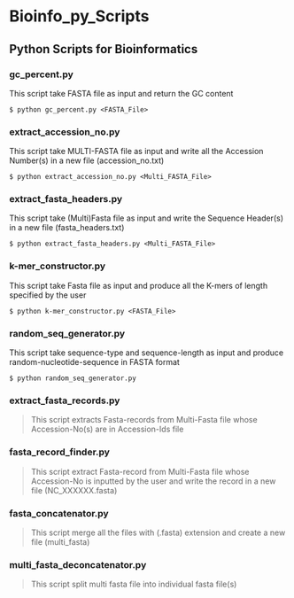 # Bioinfo_py_Scripts
## Python Scripts for Bioinformatics
### gc_percent.py
This script take FASTA file as input and return the GC content
```
$ python gc_percent.py <FASTA_File>
```
### extract_accession_no.py
This script take MULTI-FASTA file as input and write all the Accession Number(s) in a new file (accession_no.txt)
```
$ python extract_accession_no.py <Multi_FASTA_File>
```
### extract_fasta_headers.py
This script take (Multi)Fasta file as input and write the Sequence Header(s) in a new file (fasta_headers.txt)
```
$ python extract_fasta_headers.py <Multi_FASTA_File>
```
### k-mer_constructor.py
This script take Fasta file as input and produce all the K-mers of length specified by the user
```
$ python k-mer_constructor.py <FASTA_File>
```
### random_seq_generator.py
This script take sequence-type and sequence-length as input and produce random-nucleotide-sequence in FASTA format
```
$ python random_seq_generator.py
```
### extract_fasta_records.py
> This script extracts Fasta-records from Multi-Fasta file whose Accession-No(s) are in Accession-Ids file
### fasta_record_finder.py
> This script extract Fasta-record from Multi-Fasta file whose Accession-No is inputted by the user and write the record in a new file (NC_XXXXXX.fasta)
### fasta_concatenator.py
> This script merge all the files with (.fasta) extension and create a new file (multi_fasta)
### multi_fasta_deconcatenator.py
> This script split multi fasta file into individual fasta file(s)
